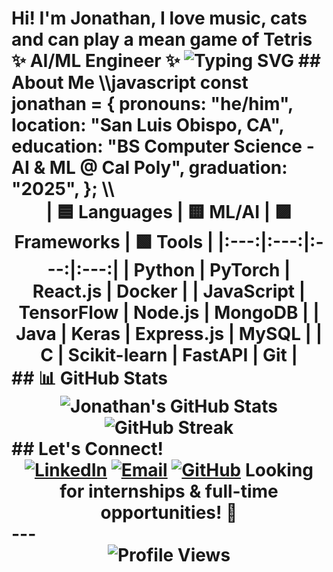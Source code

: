 # Hi! I'm Jonathan, I love music, cats and can play a mean game of Tetris **✨ AI/ML Engineer ✨** ![Typing SVG](https://readme-typing-svg.herokuapp.com?font=Fira+Code&size=18&duration=4000&pause=1000&color=22C55E&width=435&lines=Building+AI+that+makes+music+🎵;Training+models+while+petting+cats+🐾;Dropping+Tetris+blocks+%26+APIs+⬜;Cal+Poly+SLO+%7C+Graduating+2025+🎓) </div> ## About Me \\\javascript const jonathan = { pronouns: "he/him", location: "San Luis Obispo, CA", education: "BS Computer Science - AI & ML @ Cal Poly", graduation: "2025", }; \\\ <div align="center"> | 🟦 **Languages** | 🟨 **ML/AI** | 🟪 **Frameworks** | 🟩 **Tools** | |:---:|:---:|:---:|:---:| | Python | PyTorch | React.js | Docker | | JavaScript | TensorFlow | Node.js | MongoDB | | Java | Keras | Express.js | MySQL | | C | Scikit-learn | FastAPI | Git | </div> ## 📊 GitHub Stats <div align="center"> <img src="https://github-readme-stats.vercel.app/api?username=Jonathan7200&show_icons=true&theme=dark&title_color=22C55E&icon_color=22C55E&text_color=ffffff&bg_color=1a1a1a" alt="Jonathan's GitHub Stats" /> <img src="https://github-readme-streak-stats.herokuapp.com/?user=Jonathan7200&theme=dark&ring=22C55E&fire=22C55E&currStreakLabel=22C55E" alt="GitHub Streak" /> </div> ## Let's Connect! <div align="center"> [![LinkedIn](https://img.shields.io/badge/LinkedIn-0077B5?style=for-the-badge&logo=linkedin&logoColor=white)](https://linkedin.com/in/jonflores203) [![Email](https://img.shields.io/badge/Email-22C55E?style=for-the-badge&logo=gmail&logoColor=white)](mailto:Jon.flores203@gmail.com) [![GitHub](https://img.shields.io/badge/GitHub-100000?style=for-the-badge&logo=github&logoColor=white)](https://github.com/Jonathan7200) **Looking for internships & full-time opportunities!** 🚀 </div> --- <div align="center"> <img src="https://komarev.com/ghpvc/?username=Jonathan7200&color=22C55E&style=flat-square" alt="Profile Views" /> </div>
